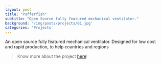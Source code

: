 ```yaml
---
layout: post
title: "Pufferfish"
subtitle: "Open Source fully featured mechanical ventilator."
background: '/img/posts/projects/01.jpg'
categories: 'Projects'
---
```


An open source fully featured mechanical ventilator. Designed for low cost and rapid production, to help countries and regions 

> Know more about the project [here](https://www.pez-globo.org)!